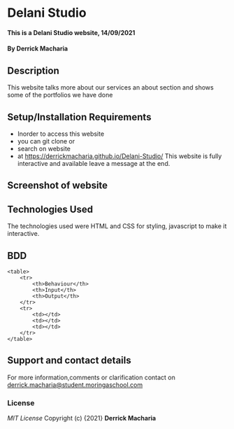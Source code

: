 # Delani Studio
#### This is a Delani Studio website, 14/09/2021
#### By **Derrick Macharia**
## Description
This website talks more about our services an about section and  shows some of the portfolios we have done  
## Setup/Installation Requirements
* Inorder to access this website
* you can git clone or
* search on website
* at https://derrickmacharia.github.io/Delani-Studio/
This website is fully interactive and available leave a message at the end.
## Screenshot of website


## Technologies Used
The technologies used were HTML and CSS for styling, javascript to make it interactive.
## BDD  
    <table>
        <tr>
            <th>Behaviour</th>
            <th>Input</th>
            <th>Output</th>
        </tr>
        <tr>
            <td></td>
            <td></td>
            <td></td>
        </tr>
    </table>
## Support and contact details
For more information,comments or clarification contact on derrick.macharia@student.moringaschool.com
### License
*MIT License*
Copyright (c) {2021} **Derrick Macharia**
